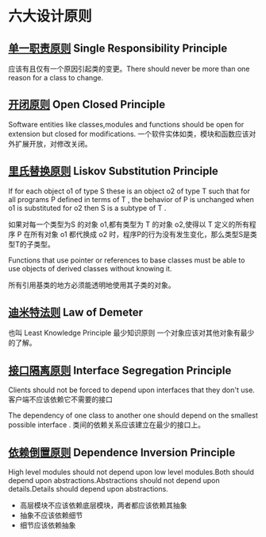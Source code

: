 # 六大设计原则

## [单一职责原则][1] Single Responsibility Principle 
应该有且仅有一个原因引起类的变更。There should never be more than one reason for a class to change.

## [开闭原则][2] Open Closed Principle
Software entities like classes,modules and functions should be open for extension but closed for modifications.
一个软件实体如类，模块和函数应该对外扩展开放，对修改关闭。

## [里氏替换原则][3] Liskov Substitution Principle

If for each object o1 of type S these is an object o2 of type T such that for all programs P defined in terms of T , the behavior of P is unchanged when o1 is substituted for o2 then S is a subtype of T .

如果对每一个类型为S 的对象 o1,都有类型为 T 的对象 o2,使得以 T 定义的所有程序 P 在所有对象 o1 都代换成 o2 时，程序P的行为没有发生变化，那么类型S是类型T的子类型。

Functions that use pointer or references to base classes must be able to use objects of derived classes without knowing it.

所有引用基类的地方必须能透明地使用其子类的对象。

## [迪米特法则][4] Law of Demeter 
也叫 Least Knowledge Principle 最少知识原则
一个对象应该对其他对象有最少的了解。

## [接口隔离原则][5] Interface Segregation Principle

Clients should not be forced to depend upon interfaces that they don't use.
客户端不应该依赖它不需要的接口

The dependency of one class to another one should depend on the smallest possible interface .
类间的依赖关系应该建立在最少的接口上。

## [依赖倒置原则][6] Dependence Inversion Principle

High level modules should not depend upon low level modules.Both should depend upon abstractions.Abstractions should not depend upon details.Details should depend upon abstractions.

 - 高层模块不应该依赖底层模块，两者都应该依赖其抽象
 - 抽象不应该依赖细节
 - 细节应该依赖抽象


  [1]: http://www.binkery.com/archives/455.html
  [2]: http://www.binkery.com/archives/458.html
  [3]: http://www.binkery.com/archives/456.html
  [4]: http://www.binkery.com/archives/457.html
  [5]: http://www.binkery.com/archives/459.html
  [6]: http://www.binkery.com/archives/460.html